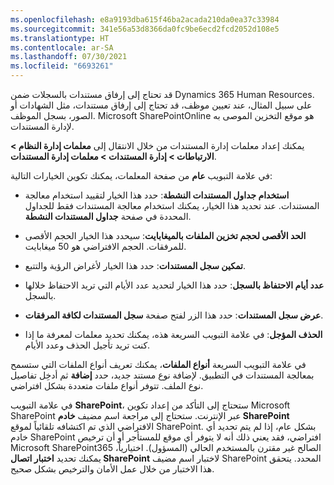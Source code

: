 ```yaml
---
ms.openlocfilehash: e8a9193dba615f46ba2acada210da0ea37c33984
ms.sourcegitcommit: 341e56a53d8366da0fc9be6ecd2fcd2052d108e5
ms.translationtype: HT
ms.contentlocale: ar-SA
ms.lasthandoff: 07/30/2021
ms.locfileid: "6693261"
---
```

قد تحتاج إلى إرفاق مستندات بالسجلات ضمن Dynamics 365 Human Resources. على سبيل المثال، عند تعيين موظف، قد تحتاج إلى إرفاق مستندات، مثل الشهادات أو الصور، بسجل الموظف. Microsoft SharePointOnline هو موقع التخزين الموصى به لإدارة المستندات.

يمكنك إعداد معلمات إدارة المستندات من خلال الانتقال إلى **معلمات إدارة النظام > الارتباطات > إدارة المستندات > معلمات إدارة المستندات**.

في علامة التبويب **عام** من صفحة المعلمات، يمكنك تكوين الخيارات التالية:

- **استخدام جداول المستندات النشطة**: حدد هذا الخيار لتقييد استخدام معالجة المستندات. عند تحديد هذا الخيار، يمكنك استخدام معالجة المستندات فقط للجداول المحددة في صفحة **جداول المستندات النشطة**.

- **الحد الأقصى لحجم تخزين الملفات بالميغابايت**: سيحدد هذا الخيار الحجم الأقصى للمرفقات. الحجم الافتراضي هو 50 ميغابايت.

- **تمكين سجل المستندات**: حدد هذا الخيار لأغراض الرؤية والتتبع.

- **عدد أيام الاحتفاظ بالسجل**: حدد هذا الخيار لتحديد عدد الأيام التي تريد الاحتفاظ خلالها بالسجل.

- **عرض سجل المستندات**: حدد هذا الزر لفتح صفحة **سجل المستندات لكافة المرفقات**.

- **الحذف المؤجل**: في علامة التبويب السريعة هذه، يمكنك تحديد معلمات لمعرفة ما إذا كنت تريد تأجيل الحذف وعدد الأيام.

في علامة التبويب السريعة **أنواع الملفات**، يمكنك تعريف أنواع الملفات التي ستسمح بمعالجة المستندات في التطبيق. لإضافة نوع مستند جديد، حدد **إضافة** ثم أدخِل تفاصيل نوع الملف. تتوفر أنواع ملفات متعددة بشكل افتراضي.

في علامة التبويب **SharePoint**، ستحتاج إلى التأكد من إعداد تكوين Microsoft SharePoint عبر الإنترنت. ستحتاج إلى مراجعة اسم مضيف **خادم SharePoint** الافتراضي الذي تم اكتشافه تلقائياً لموقع SharePoint. بشكل عام، إذا لم يتم تحديد أي خادم SharePoint افتراضي، فقد يعني ذلك أنه لا يتوفر أي موقع للمستأجر أو أن ترخيص Microsoft SharePoint365 الصالح غير مقترن بالمستخدم الحالي (المسؤول). اختيارياً، يمكنك تحديد **اختبار اتصال SharePoint** لاختبار اسم مضيف SharePoint المحدد. يتحقق هذا الاختبار من خلال عمل الأمان والترخيص بشكل صحيح.

